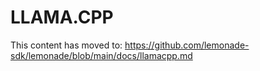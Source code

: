 # LLAMA.CPP

This content has moved to: https://github.com/lemonade-sdk/lemonade/blob/main/docs/llamacpp.md